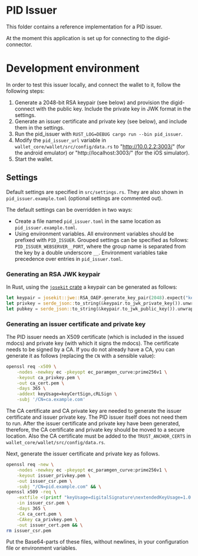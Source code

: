 # PID Issuer

This folder contains a reference implementation for a PID issuer.

At the moment this application is set up for connecting to the digid-connector.

# Development environment

In order to test this issuer locally, and connect the wallet to it, follow the following steps:

1. Generate a 2048-bit RSA keypair (see below) and provision the digid-connect with the public key. Include the private key in JWK format in the settings.
3. Generate an issuer certificate and private key (see below), and include them in the settings.
4. Run the pid_issuer with `RUST_LOG=DEBUG cargo run --bin pid_issuer`.
5. Modify the `pid_issuer_url` variable in `wallet_core/wallet/src/config/data.rs` to "http://10.0.2.2:3003/" (for the android emulator) or "http://localhost:3003/" (for the iOS simulator).
6. Start the wallet.

## Settings
Default settings are specified in `src/settings.rs`. They are also shown in `pid_issuer.example.toml` (optional settings are commented out).

The default settings can be overridden in two ways:
- Create a file named `pid_issuer.toml` in the same location as `pid_issuer.example.toml`.
- Using environment variables. All environment variables should be prefixed with `PID_ISSUER`. Grouped settings can be specified as follows: `PID_ISSUER_WEBSERVER__PORT`, where the group name is separated from the key by a double underscore `__`. Environment variables take precedence over entries in `pid_issuer.toml`.

### Generating an RSA JWK keypair

In Rust, using the [`josekit` crate](https://docs.rs/josekit) a keypair can be generated as follows:

```rust
let keypair = josekit::jwe::RSA_OAEP.generate_key_pair(2048).expect("key generation failed");
let privkey = serde_json::to_string(&keypair.to_jwk_private_key()).unwrap();
let pubkey = serde_json::to_string(&keypair.to_jwk_public_key()).unwrap();
```

### Generating an issuer certificate and private key

The PID issuer needs an X509 certificate (which is included in the issued mdocs) and private key (with which it signs the mdocs). The certificate needs to be signed by a CA. If you do not already have a CA, you can generate it as follows (replacing the `CN` with a sensible value):

```sh
openssl req -x509 \
    -nodes -newkey ec -pkeyopt ec_paramgen_curve:prime256v1 \
    -keyout ca_privkey.pem \
    -out ca_cert.pem \
    -days 365 \
    -addext keyUsage=keyCertSign,cRLSign \
    -subj '/CN=ca.example.com'
```

The CA certificate and CA private key are needed to generate the issuer certificate and issuer private key. The PID issuer itself does not need them to run. After the issuer certificate and private key have been generated, therefore, the CA certificate and private key should be moved to a secure location. Also the CA certificate must be added to the `TRUST_ANCHOR_CERTS` in `wallet_core/wallet/src/config/data.rs`.

Next, generate the issuer certificate and private key as follows.

```sh
openssl req -new \
    -nodes -newkey ec -pkeyopt ec_paramgen_curve:prime256v1 \
    -keyout issuer_privkey.pem \
    -out issuer_csr.pem \
    -subj "/CN=pid.example.com" && \
openssl x509 -req \
    -extfile <(printf "keyUsage=digitalSignature\nextendedKeyUsage=1.0.18013.5.1.2\nbasicConstraints=CA:FALSE") \
    -in issuer_csr.pem \
    -days 365 \
    -CA ca_cert.pem \
    -CAkey ca_privkey.pem \
    -out issuer_cert.pem && \
rm issuer_csr.pem
```

Put the Base64-parts of these files, without newlines, in your configuration file or environment variables.
